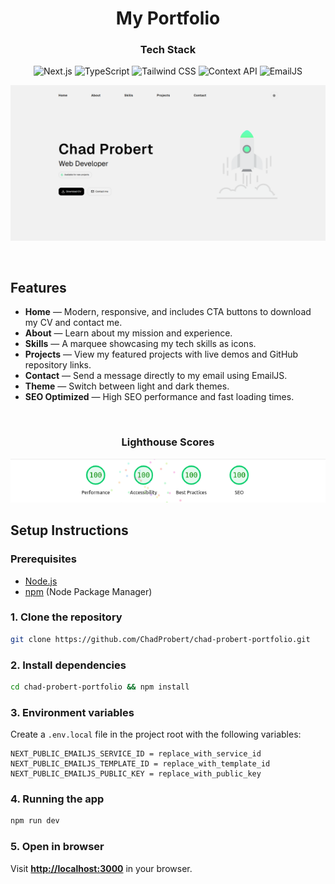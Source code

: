 <div align="center">

# My Portfolio

### Tech Stack

![Next.js](https://img.shields.io/badge/Next.js-000000?style=for-the-badge&logo=next.js&logoColor=fff)
![TypeScript](https://img.shields.io/badge/TypeScript-007ACC?style=for-the-badge&logo=typescript&logoColor=fff)
![Tailwind CSS](https://img.shields.io/badge/Tailwind_CSS-38B2AC?style=for-the-badge&logo=tailwind-css&logoColor=fff)
![Context API](https://img.shields.io/badge/Context_API-000000?style=for-the-badge&logo=react&logoColor=fff)
![EmailJS](https://img.shields.io/badge/EmailJS-000000?style=for-the-badge&logo=emailjs&logoColor=fff)

![My Portfolio](public/my-portfolio.png)

</div>

<br />

## Features

- **Home** — Modern, responsive, and includes CTA buttons to download my CV and contact me.
- **About** — Learn about my mission and experience.
- **Skills** — A marquee showcasing my tech skills as icons.
- **Projects** — View my featured projects with live demos and GitHub repository links.
- **Contact** — Send a message directly to my email using EmailJS.
- **Theme** — Switch between light and dark themes.
- **SEO Optimized** — High SEO performance and fast loading times.

<br />

<div align="center">

### Lighthouse Scores

<img src="public/lighthouse-scores.png" alt="Lighthouse Report">

</div>

## Setup Instructions

### Prerequisites
- [Node.js](https://nodejs.org/)
- [npm](https://www.npmjs.com/) (Node Package Manager)


### 1. Clone the repository
```bash
git clone https://github.com/ChadProbert/chad-probert-portfolio.git
```

### 2. Install dependencies
```bash
cd chad-probert-portfolio && npm install
```

### 3. Environment variables

Create a `.env.local` file in the project root with the following variables:

```env
NEXT_PUBLIC_EMAILJS_SERVICE_ID = replace_with_service_id
NEXT_PUBLIC_EMAILJS_TEMPLATE_ID = replace_with_template_id
NEXT_PUBLIC_EMAILJS_PUBLIC_KEY = replace_with_public_key
```

### 4. Running the app
```bash
npm run dev
```

### 5. Open in browser
Visit **[http://localhost:3000](http://localhost:3000)** in your browser.